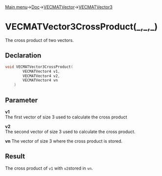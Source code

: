 [Main menu](../../../../Readme.md)->[Doc](../../../VECMATKit.md)->[VECMATVector](../../VECMATVector.md)->[VECMATVector3](../../VECMATVector3.md)

# VECMATVector3CrossProduct(\_,\_,\_)
The cross product of two vectors.

## **Declaration**
```C
void VECMATVector3CrossProduct(
        VECMATVector4 v1,
        VECMATVector4 v2,
        VECMATVector4 vn
    )
```


## **Parameter**
**v1**\
The first vector of size 3 used to calculate the cross product

**v2**\
The second vector of size 3 used to calculate the cross product.

**vn**
The vector of size 3 where the cross product is stored.

## **Result**
The cross product of `v1` with `v2`stored in `vn`.
